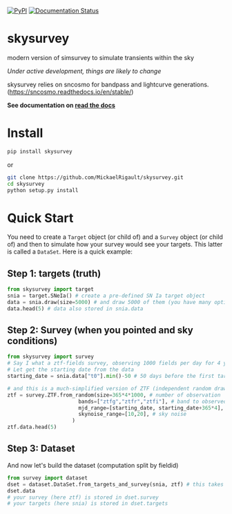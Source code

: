 [![PyPI](https://img.shields.io/pypi/v/skysurvey.svg?style=flat-square)](https://pypi.python.org/pypi/skysurvey)
[![Documentation Status](https://readthedocs.org/projects/skysurvey/badge/?version=latest)](https://skysurvey.readthedocs.io/en/latest/?badge=latest)


# skysurvey 

modern version of simsurvey to simulate transients within the sky

_Under active development, things are likely to change_

skysurvey relies on sncosmo for bandpass and lightcurve generations. (https://sncosmo.readthedocs.io/en/stable/)

**See documentation on [read the docs](https://skysurvey.readthedocs.io/en/latest/)**

# Install
```bash
pip install skysurvey
```
or 
```bash
git clone https://github.com/MickaelRigault/skysurvey.git
cd skysurvey
python setup.py install
```

# Quick Start
You need to create a `Target` object (or child of) and a `Survey` object (or child of) and then to simulate how your survey would see your targets. This latter is called a `DataSet`. Here is a quick example:
## Step 1: targets (truth)
```python
from skysurvey import target
snia = target.SNeIa() # create a pre-defined SN Ia target object
data = snia.draw(size=5000) # and draw 5000 of them (you have many options)
data.head(5) # data also stored in snia.data
```

## Step 2: Survey (when you pointed and sky conditions)
```python
from skysurvey import survey
# Say I what a ztf-fields survey, observing 1000 fields per day for 4 years
# Let get the starting date from the data
starting_date = snia.data["t0"].min()-50 # 50 days before the first target, no need to simulate a survey before that

# and this is a much-simplified version of ZTF (independent random draws)
ztf = survey.ZTF.from_random(size=365*4*1000, # number of observation 
                       bands=["ztfg","ztfr","ztfi"], # band to observed
                       mjd_range=[starting_date, starting_date+365*4], # timerange of observation
                       skynoise_range=[10,20], # sky noise
                     )
ztf.data.head(5)
```

## Step 3: Dataset

And now let's build the dataset (computation split by fieldid)
```python
from survey import dataset
dset = dataset.DataSet.from_targets_and_survey(snia, ztf) # this takes ~30s on a laptop for ~5000 targets
dset.data
# your survey (here ztf) is stored in dset.survey
# your targets (here snia) is stored in dset.targets
```

